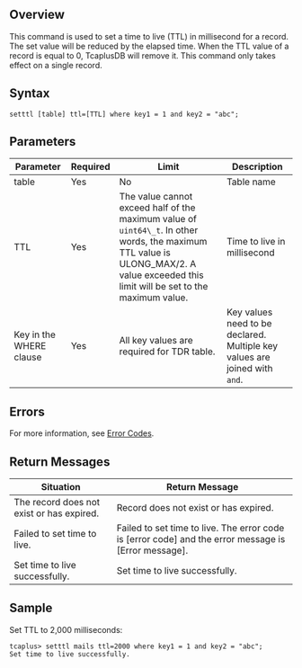 ## Overview
This command is used to set a time to live (TTL) in millisecond for a record. The set value will be reduced by the elapsed time. When the TTL value of a record is equal to 0, TcaplusDB will remove it. This command only takes effect on a single record.

## Syntax
```
setttl [table] ttl=[TTL] where key1 = 1 and key2 = "abc";
```

## Parameters

| Parameter             | Required | Limit                                                   | Description                            |
| ---------------- | -------- | ------------------------------------------------------------ |------------------------------- |
| table            | Yes       | No                                                       | Table name                            |
| TTL              | Yes       | The value cannot exceed half of the maximum value of `uint64\_t`. In other words, the maximum TTL value is ULONG\_MAX/2. A value exceeded this limit will be set to the maximum value.    | Time to live in millisecond          |
| Key in the WHERE clause | Yes       | All key values are required for TDR table.      | Key values need to be declared. Multiple key values are joined with `and`.  |

## Errors
For more information, see [Error Codes](https://intl.cloud.tencent.com/document/product/1016/38791).


## Return Messages

| Situation             | Return Message                                                   |
| -------------------- | ------------------------------------------------------------ |
| The record does not exist or has expired. | Record does not exist or has expired\.                       |
| Failed to set time to live.            | Failed to set time to live\. The error code is \[error code\] and the error message is \[Error message\]\. |
| Set time to live successfully.            | Set time to live successfully\.                              |


## Sample
Set TTL to 2,000 milliseconds:
```
tcaplus> setttl mails ttl=2000 where key1 = 1 and key2 = "abc";
Set time to live successfully.
```
